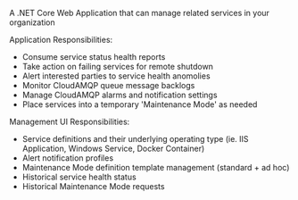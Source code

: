 A .NET Core Web Application that can manage related services in your organization

Application Responsibilities:

- Consume service status health reports
- Take action on failing services for remote shutdown
- Alert interested parties to service health anomolies
- Monitor CloudAMQP queue message backlogs
- Manage CloudAMQP alarms and notification settings
- Place services into a temporary 'Maintenance Mode' as needed

Management UI Responsibilities:

- Service definitions and their underlying operating type (ie. IIS Application, Windows Service, Docker Container)
- Alert notification profiles
- Maintenance Mode definition template management (standard + ad hoc)
- Historical service health status
- Historical Maintenance Mode requests
